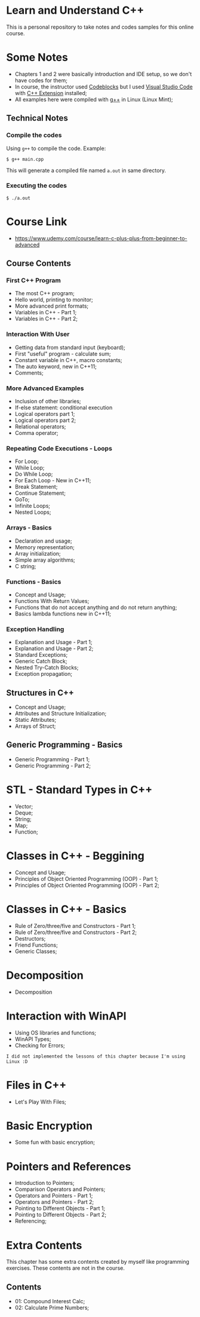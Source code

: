 # Learn and Understand C++

This is a personal repository to take notes and codes samples for this online course.

# Some Notes

- Chapters 1 and 2 were basically introduction and IDE setup, so we don't have codes for them;
- In course, the instructor used [Codeblocks](https://www.codeblocks.org/) but I used [Visual Studio Code](https://code.visualstudio.com/) with [C++ Extension](https://marketplace.visualstudio.com/items?itemName=ms-vscode.cpptools) installed;
- All examples here were compiled with [g++](https://gcc.gnu.org/) in Linux (Linux Mint);

## Technical Notes
### Compile the codes
Using `g++` to compile the code. Example:
```
$ g++ main.cpp
```
This will generate a compiled file named `a.out` in same directory.

### Executing the codes
```
$ ./a.out
```

# Course Link

- https://www.udemy.com/course/learn-c-plus-plus-from-beginner-to-advanced

## Course Contents
### First C++ Program

- The most C++ program;
- Hello world, printing to monitor;
- More advanced print formats;
- Variables in C++ - Part 1;
- Variables in C++ - Part 2;

### Interaction With User

- Getting data from standard input (keyboard);
- First "useful" program - calculate sum;
- Constant variable in C++, macro constants;
- The auto keyword, new in C++11;
- Comments;

### More Advanced Examples

- Inclusion of other libraries;
- If-else statement: conditional execution
- Logical operators part 1;
- Logical operators part 2;
- Relational operators;
- Comma operator;

### Repeating Code Executions - Loops

- For Loop;
- While Loop;
- Do While Loop;
- For Each Loop - New in C++11;
- Break Statement;
- Continue Statement;
- GoTo;
- Infinite Loops;
- Nested Loops;

### Arrays - Basics

- Declaration and usage;
- Memory representation;
- Array initialization;
- Simple array algorithms;
- C string;

### Functions - Basics

- Concept and Usage;
- Functions With Return Values;
- Functions that do not accept anything and do not return anything;
- Basics lambda functions new in C++11;

### Exception Handling

- Explanation and Usage - Part 1;
- Explanation and Usage - Part 2;
- Standard Exceptions;
- Generic Catch Block;
- Nested Try-Catch Blocks;
- Exception propagation;

## Structures in C++
- Concept and Usage;
- Attributes and Structure Initialization;
- Static Attributes;
- Arrays of Struct;

## Generic Programming - Basics
- Generic Programming - Part 1;
- Generic Programming - Part 2;

# STL - Standard Types in C++
- Vector;
- Deque;
- String;
- Map;
- Function;

# Classes in C++ - Beggining
- Concept and Usage;
- Principles of Object Oriented Programming (OOP) - Part 1;
- Principles of Object Oriented Programming (OOP) - Part 2;

# Classes in C++ - Basics
- Rule of Zero/three/five and Constructors - Part 1;
- Rule of Zero/three/five and Constructors - Part 2;
- Destructors;
- Friend Functions;
- Generic Classes;

# Decomposition
- Decomposition

# Interaction with WinAPI
- Using OS libraries and functions;
- WinAPI Types;
- Checking for Errors;

```
I did not implemented the lessons of this chapter because I'm using Linux :D
```

# Files in C++
- Let's Play With Files;

# Basic Encryption
- Some fun with basic encryption;

# Pointers and References
- Introduction to Pointers;
- Comparison Operators and Pointers;
- Operators and Pointers - Part 1;
- Operators and Pointers - Part 2;
- Pointing to Different Objects - Part 1;
- Pointing to Different Objects - Part 2;
- Referencing;

# Extra Contents
This chapter has some extra contents created by myself like programming exercises. These contents are not in the course.

## Contents
- 01: Compound Interest Calc;
- 02: Calculate Prime Numbers;
